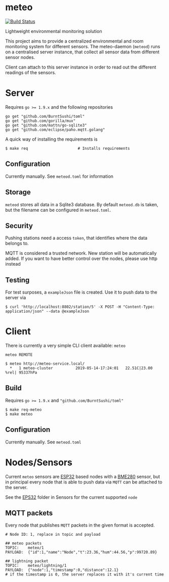 # meteo

[![Build Status](https://travis-ci.org/grisu48/meteo.svg?branch=master)](https://travis-ci.org/grisu48/meteo)

Lightweight environmental monitoring solution

This project aims to provide a centralized environmental and room monitoring system for different sensors.
The meteo-daemon (`meteod`) runs on a centralised server instance, that collect all sensor data from different sensor nodes.

Client can attach to this server instance in order to read out the different readings of the sensors.

# Server

Requires `go >= 1.9.x` and the following repositories

    go get "github.com/BurntSushi/toml"
    go get "github.com/gorilla/mux"
    go get "github.com/mattn/go-sqlite3"
    go get "github.com/eclipse/paho.mqtt.golang"

A quick way of installing the requirements is

    $ make req                      # Installs requirements

## Configuration

Currently manually. See `meteod.toml` for information

## Storage

`meteod` stores all data in a Sqlite3 database. By default `meteod.db` is taken, but the filename can be configured in `meteod.toml`.

## Security

Pushing stations need a access `token`, that identifies where the data belongs to.

MQTT is considered a trusted network. New station will be automatically added. If you want to have better control over the nodes, please use http instead

## Testing

For test surposes, a `exampleJson` file is created. Use it to push data to the server via

    $ curl 'http://localhost:8802/station/5' -X POST -H "Content-Type: application/json" --data @exampleJson

# Client

There is currently a very simple CLI client available: `meteo`

    meteo REMOTE
    
    $ meteo http://meteo-service.local/
      *   1 meteo-cluster          2019-05-14-17:24:01   22.51C|23.00 %rel| 95337hPa

## Build

Requires `go >= 1.9.x` and `"github.com/BurntSushi/toml"`

    $ make req-meteo
    $ make meteo

## Configuration

Currently manually. See `meteod.toml`

# Nodes/Sensors

Current `meteo` sensors are [ESP32](https://www.espressif.com/en/products/hardware/esp32/overview) based nodes with a [BME280](https://www.bosch-sensortec.com/products/environmental-sensors/humidity-sensors-bme280/) sensor, but in principal every node that is able to push data via `MQTT` can be attached to the server.

See the [EPS32](Sensors/ESP32) folder in Sensors for the current supported `node`

## MQTT packets

Every node that publishes `MQTT` packets in the given format is accepted.

    # Node ID: 1, replace in topic and payload
    
    ## meteo packets
    TOPIC:    meteo/1
    PAYLOAD:  {"id":1,"name":"Node","t":23.36,"hum":44.56,"p":99720.89}
    
    ## lightning packet
    TOPIC:    meteo/lightning/1
    PAYLOAD:  {"node":1,"timestamp":0,"distance":12.1}
    # if the timestamp is 0, the server replaces it with it's current time